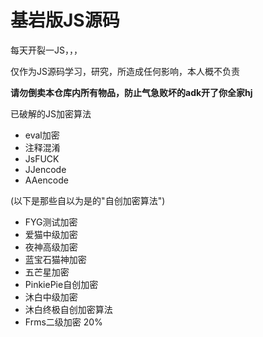 # 基岩版JS源码


每天开裂一JS，，，

仅作为JS源码学习，研究，所造成任何影响，本人概不负责

<b>请勿倒卖本仓库内所有物品，防止气急败坏的adk开了你全家hj</b>

已破解的JS加密算法
- eval加密
- 注释混淆
- JsFUCK
- JJencode
- AAencode

(以下是那些自以为是的"自创加密算法")
- FYG测试加密
- 爱猫中级加密
- 夜神高级加密
- 蓝宝石猫神加密
- 五芒星加密
- PinkiePie自创加密
- 沐白中级加密
- 沐白终极自创加密算法
- Frms二级加密 20%
